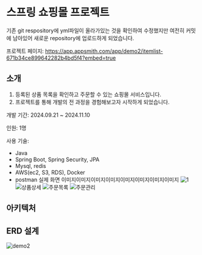 # 스프링 쇼핑몰 프로젝트
기존 git respository에 yml파일이 올라가있는 것을 확인하여 수정했지만 여전히 커밋에 남아있어 새로운 repository에 업로드하게 되었습니다.

프로젝트 페이지: https://app.appsmith.com/app/demo2/itemlist-671b34ce899642282b4bd5f4?embed=true

## 소개
1. 등록된 상품 목록을 확인하고 주문할 수 있는 쇼핑몰 서비스입니다.
2. 프로젝트를 통해 개발의 전 과정을 경험해보고자 시작하게 되었습니다.

개발 기간: 2024.09.21 ~ 2024.11.10

인원: 1명

사용 기술: 
- Java
- Spring Boot, Spring Security, JPA
- Mysql, redis
- AWS(ec2, S3, RDS), Docker
- postman
실제 화면
이미지이미지이미지이미지이미지이미지이미지이미지
![1](https://github.com/user-attachments/assets/4139c66d-80e0-4f19-9602-296bb50377e1)
![상품상세](https://github.com/user-attachments/assets/b58b713f-e892-4274-9ff0-c70245f5fc4c)
![주문목록](https://github.com/user-attachments/assets/ccdc129c-bf1f-45e4-a35a-443b2d247d77)
![주문관리](https://github.com/user-attachments/assets/ebacd0f0-121b-44c6-b4ae-4053733c54d7)



## 아키텍처

## ERD 설계
![demo2](https://github.com/user-attachments/assets/8c1e6a38-0639-44a0-b6e1-f00ed17a4c88)
